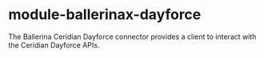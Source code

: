 # module-ballerinax-dayforce
The Ballerina Ceridian Dayforce connector provides a client to interact with the Ceridian Dayforce APIs.
